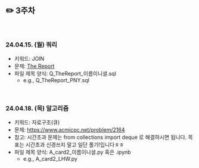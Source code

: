 ## ✏️ 3주차

</br>

### 24.04.15. (월) 쿼리
- 키워드: JOIN
- 문제: [The Report](https://www.hackerrank.com/challenges/the-report/problem?isFullScreen=true)
- 파일 제목 양식: Q_TheReport_이름이니셜.sql
  - e.g., Q_TheReport_PNY.sql
 
</br>

### 24.04.18. (목) 알고리즘
- 키워드: 자료구조(큐)
- 문제: https://www.acmicpc.net/problem/2164
- 참고: 시간초과 문제는 from collections import deque 로 해결하시면 됩니다. 목표는 시간초과 신경쓰지 말고 일단 풀기!입니다ㅎㅎ
- 파일 제목 양식: A_card2_이름이니셜.py 혹은 .ipynb
  - e.g., A_card2_LHW.py

</br>
